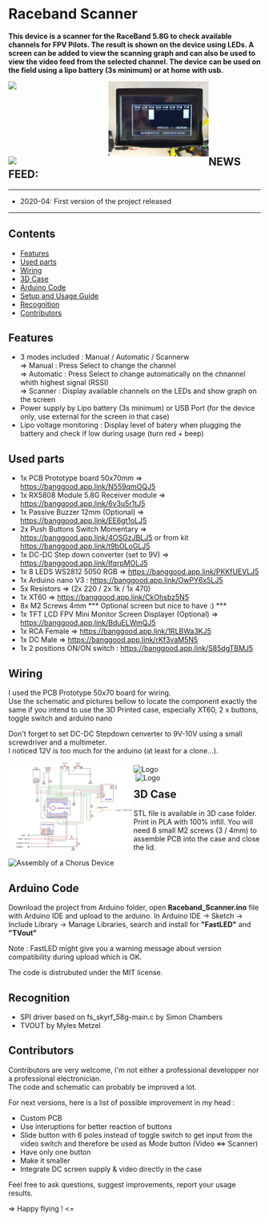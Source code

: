 # Raceband Scanner
   
**This device is a  scanner for the RaceBand 5.8G to check available channels for FPV Pilots. The result is shown on the device using LEDs. A screen can be added to view the scanning graph and can also be used to view the video feed from the selected channel.
The device can be used on the field using a lipo battery (3s minimum) or at home with usb.**

<img src="docs/Raceband Scanner 3.jpg" align="left" width="200">
<img src="docs/Graph.jpg" align="left"width="200">
<img src="docs/Raceband Scanner 2.jpg" align="left" width="200">
<br><br><br><br><br><br><br>

## NEWS FEED:
------------------------------------------------
- 2020-04: First version of the project released 
------------------------------------------------

## Contents

<!-- MarkdownTOC depth=0 bracket="round" autolink="true" autoanchor="true" -->

- [Features](#features)
- [Used parts](#used-parts)
- [Wiring](#wiring)
- [3D Case](#3d-case)
- [Arduino Code](#arduino-code)
- [Setup and Usage Guide](#setup-and-usage-guide)
- [Recognition](#recognition)
- [Contributors](#contributors)

<!-- /MarkdownTOC -->

<a name="features"></a>
## Features
- 3 modes included : Manual / Automatic / Scannerw    
	=> Manual : Press Select to change the channel    
	=> Automatic : Press Select to change automatically on the chnannel whith highest signal (RSSI)   
	=> Scanner : Display available channels on the LEDs and show graph on the screen    
- Power supply by Lipo battery (3s minimum) or USB Port (for the device only, use external for the screen in that case)
- Lipo voltage monitoring : Display level of batery when plugging the battery and check if low during usage (turn red + beep)

<a name="used-parts"></a>
## Used parts

- 1x PCB Prototype board 50x70mm => https://banggood.app.link/N559qmOQJ5
- 1x RX5808 Module 5.8G Receiver module => https://banggood.app.link/6v3u5r1tJ5
- 1x Passive Buzzer 12mm (Optional) => https://banggood.app.link/EE6gt1oLJ5
- 2x Push Buttons Switch Momentary => https://banggood.app.link/4OSGzJBLJ5 or from kit https://banggood.app.link/t9bOLoGLJ5
- 1x DC-DC Step down converter (set to 9V) => https://banggood.app.link/IfqrpMOLJ5
- 1x 8 LEDS WS2812 5050 RGB => https://banggood.app.link/PKKfUEVLJ5
- 1x Arduino nano V3 : https://banggood.app.link/OwPY6x5LJ5
- 5x Resistors => (2x 220 / 2x 1k / 1x 470)
- 1x XT60 => https://banggood.app.link/CkOhsbz5N5
- 8x M2 Screws 4mm
*** Optional screen but nice to have :) ***
- 1x TFT LCD FPV Mini Monitor Screen Displayer (Optional) => https://banggood.app.link/BduELWmQJ5
- 1x RCA Female => https://banggood.app.link/1RLBWa3KJ5
- 1x DC Male => https://banggood.app.link/rKf3vaM5N5
- 1x 2 positions ON/ON switch : https://banggood.app.link/S85dgTBMJ5

<a name="wiring"></a>
## Wiring

I used the PCB Prototype 50x70 board for wiring.<br>
Use the schematic and pictures bellow to locate the component exactly the same if you intend to use the 3D Printed case, especially XT60, 2 x buttons, toggle switch and arduino nano

Don't forget to set DC-DC Stepdown cenverter to 9V-10V using a small screwdriver and a multimeter.<br>
I noticed 12V is too much for the arduino (at least for a clone...).

<img src="docs/Raceband Scanner - electrical scheme V1.jpg" align="left" alt="Logo" width="250"/>
<img src="docs/wiring-front.jpg" align="middle" alt="Logo" width="250"/>
<img src="docs/wiring-back.jpg" align="right" alt="Logo" width="250"/>

<a name="3dcase"></a>
## 3D Case

STL file is available in 3D case folder.
Print in PLA with 100% infill.
You will need 8 small M2 screws (3 / 4mm) to assemble PCB into the case and close the lid.

<img src="docs/img/chorus_assembly.png" alt="Assembly of a Chorus Device" width="900">

<a name="arduino-code"></a>
## Arduino Code

Download the project from Arduino folder, open **Raceband_Scanner.ino** file with Arduino IDE and upload to the arduino.
In Arduino IDE -> Sketch -> Include Library -> Manage Libraries, search and install for **"FastLED"** and **"TVout"**

Note : FastLED might give you a warning message about version compatibility during upload which is OK.

The code is distrubuted under the MIT license.

<a name="recognition"></a>
## Recognition

- SPI driver based on fs_skyrf_58g-main.c by Simon Chambers
- TVOUT by Myles Metzel

<a name="contributors"></a>
## Contributors

Contributors are very welcome, I'm not either a professional developper nor a professional electronician.<br>
The code and schematic can probably be improved a lot.

For next versions, here is a list of possible improvement in my head :
- Custom PCB
- Use interuptions for better reaction of buttons
- Slide button with 6 poles instead of toggle switch to get input from the video switch and therefore be used as Mode button (Video <=> Scanner)
- Have only one button
- Make it smaller
- Integrate DC screen supply & video directly in the case

Feel free to ask questions, suggest improvements, report your usage results.

=> Happy flying ! <=

